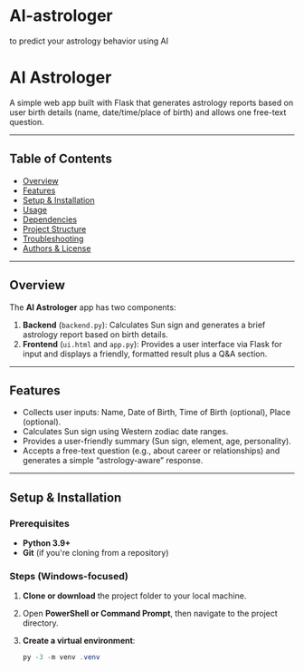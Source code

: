 # AI-astrologer
to predict your astrology behavior using AI 
# AI Astrologer

A simple web app built with Flask that generates astrology reports based on user birth details (name, date/time/place of birth) and allows one free-text question.

---

##  Table of Contents

- [Overview](#overview)  
- [Features](#features)  
- [Setup & Installation](#setup--installation)  
- [Usage](#usage)  
- [Dependencies](#dependencies)  
- [Project Structure](#project-structure)  
- [Troubleshooting](#troubleshooting)  
- [Authors & License](#authors--license)

---

## Overview

The **AI Astrologer** app has two components:

1. **Backend** (`backend.py`): Calculates Sun sign and generates a brief astrology report based on birth details.
2. **Frontend** (`ui.html` and `app.py`): Provides a user interface via Flask for input and displays a friendly, formatted result plus a Q&A section.

---

## Features

- Collects user inputs: Name, Date of Birth, Time of Birth (optional), Place (optional).
- Calculates Sun sign using Western zodiac date ranges.
- Provides a user-friendly summary (Sun sign, element, age, personality).
- Accepts a free-text question (e.g., about career or relationships) and generates a simple “astrology-aware” response.

---

## Setup & Installation

### Prerequisites

- **Python 3.9+**
- **Git** (if you're cloning from a repository)

### Steps (Windows-focused)

1. **Clone or download** the project folder to your local machine.

2. Open **PowerShell or Command Prompt**, then navigate to the project directory.

3. **Create a virtual environment**:
   ```powershell
   py -3 -m venv .venv
